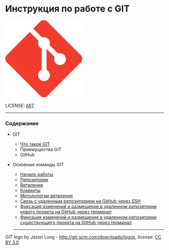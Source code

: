 <link rel="stylesheet" href="./src/assets/css">

# Инструкция по работе с GIT

![](./src/assets/images/GitIcon.svg)

LICENSE: _[MIT](./license.md)_

---

### Содержание

- GIT

  - [Что такое GIT](./GIT.md)
  - Приемущества GIT
  - GitHub

- Основные команды GIT

  - [Начало работы]()
  - [Репозитории](./gitRepository.md)
  - [Ветвление](./gitBranches.md)
  - [Коммиты](./gitCommit.md)
  - [Методологии ветвления](./gitBranchingMethodology.md)
  - [Связь с удаленным репозиторием на GitHub через SSH](./communicationWthEemoteRepository.md)
  - [Фиксация изменений и размещение в удаленном репозитории нового проекта на GitHub через терминал](./communicationWithRemoteRepNewProject.md)
  - [Фиксация изменений и размещение в удаленном репозитории существующего проекта на GitHub через терминал](./commitPushTerminal.md)

  ***

GIT logo by Jason Long - http://git-scm.com/downloads/logos, license: [CC BY 3.0](https://creativecommons.org/licenses/by/3.0/)
